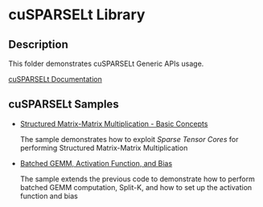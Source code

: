 # cuSPARSELt Library

## Description

This folder demonstrates cuSPARSELt Generic APIs usage.

[cuSPARSELt Documentation](https://docs.nvidia.com/cuda/cusparselt/index.html)

## cuSPARSELt Samples

* [Structured Matrix-Matrix Multiplication - Basic Concepts](matmul/)

    The sample demonstrates how to exploit *Sparse Tensor Cores* for performing Structured Matrix-Matrix Multiplication

* [Batched GEMM, Activation Function, and Bias](matmul_advanced/)

    The sample extends the previous code to demonstrate how to perform batched GEMM computation, Split-K, and how to set up the activation function and bias
